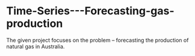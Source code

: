 # Time-Series---Forecasting-gas-production
The given project focuses on the problem – forecasting the production of natural gas in Australia.
